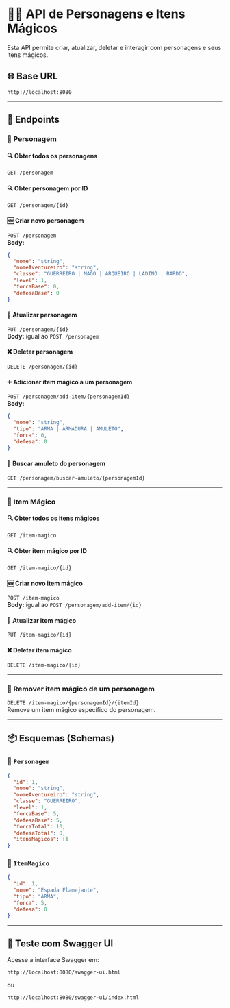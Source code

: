 # 🧙‍♂️ API de Personagens e Itens Mágicos

Esta API permite criar, atualizar, deletar e interagir com personagens e seus itens mágicos.

## 🌐 Base URL

```
http://localhost:8080
```

---

## 📘 Endpoints

### 🔹 Personagem

#### 🔍 Obter todos os personagens
`GET /personagem`

#### 🔍 Obter personagem por ID
`GET /personagem/{id}`

#### 🆕 Criar novo personagem
`POST /personagem`  
**Body:**
```json
{
  "nome": "string",
  "nomeAventureiro": "string",
  "classe": "GUERREIRO | MAGO | ARQUEIRO | LADINO | BARDO",
  "level": 1,
  "forcaBase": 0,
  "defesaBase": 0
}
```

#### 📝 Atualizar personagem
`PUT /personagem/{id}`  
**Body:** igual ao `POST /personagem`

#### ❌ Deletar personagem
`DELETE /personagem/{id}`

#### ➕ Adicionar item mágico a um personagem
`POST /personagem/add-item/{personagemId}`  
**Body:**
```json
{
  "nome": "string",
  "tipo": "ARMA | ARMADURA | AMULETO",
  "forca": 0,
  "defesa": 0
}
```

#### 🧿 Buscar amuleto do personagem
`GET /personagem/buscar-amuleto/{personagemId}`

---

### 🔸 Item Mágico

#### 🔍 Obter todos os itens mágicos
`GET /item-magico`

#### 🔍 Obter item mágico por ID
`GET /item-magico/{id}`

#### 🆕 Criar novo item mágico
`POST /item-magico`  
**Body:** igual ao `POST /personagem/add-item/{id}`

#### 📝 Atualizar item mágico
`PUT /item-magico/{id}`

#### ❌ Deletar item mágico
`DELETE /item-magico/{id}`

---

### 🔻 Remover item mágico de um personagem

`DELETE /item-magico/{personagemId}/{itemId}`  
Remove um item mágico específico do personagem.

---

## 📦 Esquemas (Schemas)

### 🔹 `Personagem`
```json
{
  "id": 1,
  "nome": "string",
  "nomeAventureiro": "string",
  "classe": "GUERREIRO",
  "level": 1,
  "forcaBase": 5,
  "defesaBase": 5,
  "forcaTotal": 10,
  "defesaTotal": 8,
  "itensMagicos": []
}
```

### 🔸 `ItemMagico`
```json
{
  "id": 1,
  "nome": "Espada Flamejante",
  "tipo": "ARMA",
  "forca": 5,
  "defesa": 0
}
```

---

## 🧪 Teste com Swagger UI

Acesse a interface Swagger em:

```
http://localhost:8080/swagger-ui.html
```

ou

```
http://localhost:8080/swagger-ui/index.html
```
